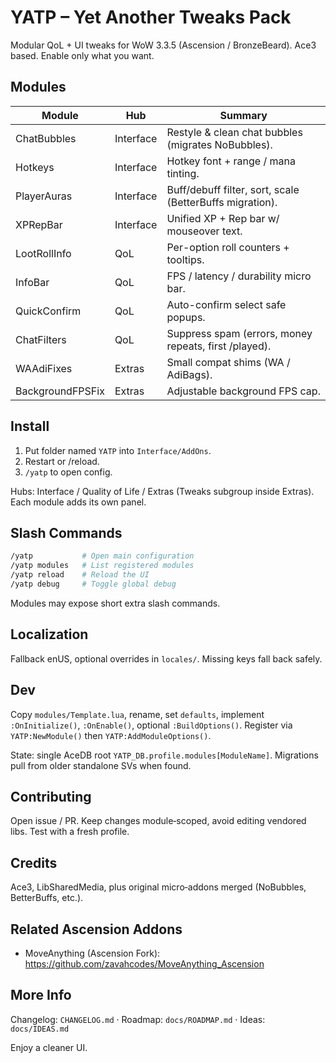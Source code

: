 ﻿# YATP – Yet Another Tweaks Pack

Modular QoL + UI tweaks for WoW 3.3.5 (Ascension / BronzeBeard). Ace3 based. Enable only what you want.

## Modules

| Module | Hub | Summary |
|--------|-----|---------|
| ChatBubbles | Interface | Restyle & clean chat bubbles (migrates NoBubbles). |
| Hotkeys | Interface | Hotkey font + range / mana tinting. |
| PlayerAuras | Interface | Buff/debuff filter, sort, scale (BetterBuffs migration). |
| XPRepBar | Interface | Unified XP + Rep bar w/ mouseover text. |
| LootRollInfo | QoL | Per-option roll counters + tooltips. |
| InfoBar | QoL | FPS / latency / durability micro bar. |
| QuickConfirm | QoL | Auto-confirm select safe popups. |
| ChatFilters | QoL | Suppress spam (errors, money repeats, first /played). |
| WAAdiFixes | Extras | Small compat shims (WA / AdiBags). |
| BackgroundFPSFix | Extras | Adjustable background FPS cap. |

## Install

1. Put folder named `YATP` into `Interface/AddOns`.
2. Restart or /reload.
3. `/yatp` to open config.

Hubs: Interface / Quality of Life / Extras (Tweaks subgroup inside Extras). Each module adds its own panel.

## Slash Commands

```bash
/yatp           # Open main configuration
/yatp modules   # List registered modules
/yatp reload    # Reload the UI
/yatp debug     # Toggle global debug
```
Modules may expose short extra slash commands.

## Localization
Fallback enUS, optional overrides in `locales/`. Missing keys fall back safely.

## Dev
Copy `modules/Template.lua`, rename, set `defaults`, implement `:OnInitialize()`, `:OnEnable()`, optional `:BuildOptions()`. Register via `YATP:NewModule()` then `YATP:AddModuleOptions()`.

State: single AceDB root `YATP_DB.profile.modules[ModuleName]`. Migrations pull from older standalone SVs when found.

## Contributing
Open issue / PR. Keep changes module‑scoped, avoid editing vendored libs. Test with a fresh profile.

## Credits
Ace3, LibSharedMedia, plus original micro‑addons merged (NoBubbles, BetterBuffs, etc.).

## Related Ascension Addons

- MoveAnything (Ascension Fork): <https://github.com/zavahcodes/MoveAnything_Ascension>

## More Info

Changelog: `CHANGELOG.md` · Roadmap: `docs/ROADMAP.md` · Ideas: `docs/IDEAS.md`

Enjoy a cleaner UI.

